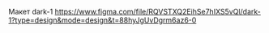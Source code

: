 Макет dark-1 
https://www.figma.com/file/RQVSTXQ2EihSe7hIXS5vQl/dark-1?type=design&mode=design&t=88hyJgUvDgrm6az6-0